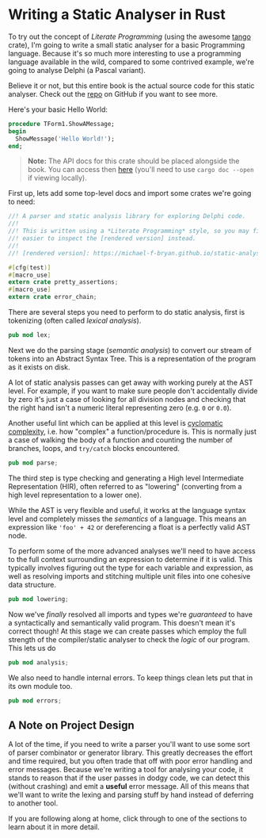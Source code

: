 # Writing a Static Analyser in Rust

To try out the concept of *Literate Programming* (using the awesome [tango] 
crate), I'm going to write a small static analyser for a basic Programming 
language. Because it's so much more interesting to use a programming language
available in the wild, compared to some contrived example, we're going to 
analyse Delphi (a Pascal variant).

Believe it or not, but this entire book is the actual source code for this
static analyser. Check out the [repo] on GitHub if you want to see more.

[repo]: https://github.com/Michael-F-Bryan/static-analyser-in-rust
[tango]: https://github.com/pnkfelix/tango

Here's your basic Hello World:

```pascal
procedure TForm1.ShowAMessage;
begin
  ShowMessage('Hello World!');
end;
```

> **Note:** The API docs for this crate should be placed alongside the book.
> You can access then [here](../doc/static_analyser/index.html) (you'll need
> to use `cargo doc --open` if viewing locally).


First up, lets add some top-level docs and import some crates we're going to 
need:

```rust
//! A parser and static analysis library for exploring Delphi code.
//!
//! This is written using a *Literate Programming* style, so you may find it
//! easier to inspect the [rendered version] instead.
//!
//! [rendered version]: https://michael-f-bryan.github.io/static-analyser-in-rust/

#[cfg(test)]
#[macro_use]
extern crate pretty_assertions;
#[macro_use]
extern crate error_chain;
```

There are several steps you need to perform to do static analysis, first is 
tokenizing (often called *lexical analysis*).

```rust
pub mod lex;
```

Next we do the parsing stage (*semantic analysis*) to convert our stream of 
tokens into an Abstract Syntax Tree. This is a representation of the program
as it exists on disk. 

A lot of static analysis passes can get away with working purely at the AST
level. For example, if you want to make sure people don't accidentally divide
by zero it's just a case of looking for all division nodes and checking that
the right hand isn't a numeric literal representing zero (e.g. `0` or `0.0`).

Another useful lint which can be applied at this level is 
[cyclomatic complexity], i.e. how "complex" a function/procedure is. This is
normally just a case of walking the body of a function and counting the number
of branches, loops, and `try/catch` blocks encountered.

[cyclomatic complexity]: https://en.wikipedia.org/wiki/Cyclomatic_complexity

```rust
pub mod parse;
```

The third step is type checking and generating a High level Intermediate 
Representation (HIR), often referred to as "lowering" (converting from a high
level representation to a lower one). 

 While the AST is very flexible and useful, it works at the language syntax
 level and completely misses the *semantics* of a language. This means an
 expression like `'foo' + 42` or dereferencing a float is a perfectly valid
 AST node.
 
 To perform some of the more advanced analyses we'll need to have access to
 the full context surrounding an expression to determine if it is valid. This
 typically involves figuring out the type for each variable and expression,
 as well as resolving imports and stitching multiple unit files into one
 cohesive data structure.

```rust
pub mod lowering;
```

Now we've *finally* resolved all imports and types we're *guaranteed* to have
a syntactically and semantically valid program. This doesn't mean it's correct
though! At this stage we can create passes which employ the full strength of
the compiler/static analyser to check the *logic* of our program. This lets
us do 

```rust
pub mod analysis;
```

We also need to handle internal errors. To keep things clean lets put that in
its own module too.

```rust
pub mod errors;
```


## A Note on Project Design

A lot of the time, if you need to write a parser you'll want to use some sort
of parser combinator or generator library. This greatly decreases the effort
and time required, but you often trade that off with poor error handling and
error messages. Because we're writing a tool for analysing your code, it stands
to reason that if the user passes in dodgy code, we can detect this (without
crashing) and emit a **useful** error message. All of this means that we'll
want to write the lexing and parsing stuff by hand instead of deferring to 
another tool.

If you are following along at home, click through to one of the sections to 
learn about it in more detail.
